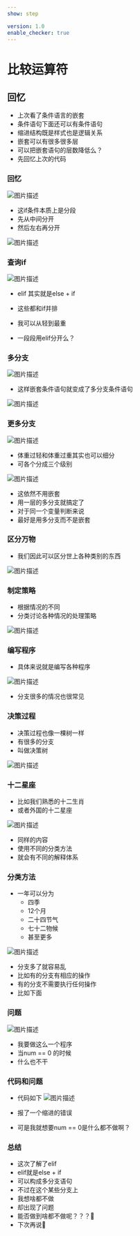 ```yaml
---
show: step

version: 1.0
enable_checker: true
---
```


# 比较运算符
## 回忆

- 上次看了条件语言的嵌套
- 条件语句下面还可以有条件语句
- 缩进结构既是样式也是逻辑关系
- 嵌套可以有很多很多层
- 可以把嵌套语句的层数降低么？
- 先回忆上次的代码

### 回忆

![图片描述](https://doc.shiyanlou.com/courses/uid1190679-20210919-1632054584820)

- 这if条件本质上是分段
- 先从中间分开
- 然后左右再分开

![图片描述](https://doc.shiyanlou.com/courses/uid1190679-20210919-1632054786279)


### 查询if

![图片描述](https://doc.shiyanlou.com/courses/uid1190679-20210919-1632055259216)

- elif 其实就是else + if
- 这些都和if并排

- 我可以从轻到最重
- 一段段用elif分开么？

### 多分支

![图片描述](https://doc.shiyanlou.com/courses/uid1190679-20210919-1632055618401)

- 这样嵌套条件语句就变成了多分支条件语句

![图片描述](https://doc.shiyanlou.com/courses/uid1190679-20210919-1632055896606)

### 更多分支

![图片描述](https://doc.shiyanlou.com/courses/uid1190679-20210919-1632056008705)

- 体重过轻和体重过重其实也可以细分
- 可各个分成三个级别

![图片描述](https://doc.shiyanlou.com/courses/uid1190679-20210919-1632056060645)

- 这依然不用嵌套
- 用一层的多分支就搞定了
- 对于同一个变量判断来说
- 最好是用多分支而不是嵌套

### 区分万物
- 我们因此可以区分世上各种类别的东西

![图片描述](https://doc.shiyanlou.com/courses/uid1190679-20210925-1632558999500)

### 制定策略

- 根据情况的不同
- 分类讨论各种情况的处理策略

![图片描述](https://doc.shiyanlou.com/courses/uid1190679-20210925-1632559059612)

### 编写程序

- 具体来说就是编写各种程序

![图片描述](https://doc.shiyanlou.com/courses/uid1190679-20210925-1632559114388)

- 分支很多的情况也很常见

### 决策过程
- 决策过程也像一棵树一样
- 有很多的分支
- 叫做决策树

![图片描述](https://doc.shiyanlou.com/courses/uid1190679-20210925-1632559355530)

### 十二星座

- 比如我们熟悉的十二生肖
- 或者外国的十二星座

![图片描述](https://doc.shiyanlou.com/courses/uid1190679-20210925-1632557981812)

- 同样的内容
- 使用不同的分类方法
- 就会有不同的解释体系

### 分类方法

- 一年可以分为
	- 四季
	- 12个月
	- 二十四节气
	- 七十二物候
	- 甚至更多

![图片描述](https://doc.shiyanlou.com/courses/uid1190679-20210925-1632558086872)

- 分支多了就容易乱
- 比如有的分支有相应的操作
- 有的分支不需要执行任何操作
- 比如下面

### 问题

![图片描述](https://doc.shiyanlou.com/courses/uid1190679-20210920-1632132889560)

- 我要做这么一个程序
- 当num == 0 的时候
- 什么也不干

### 代码和问题

- 代码如下
![图片描述](https://doc.shiyanlou.com/courses/uid1190679-20210920-1632131908178)

- 报了一个缩进的错误
- 可是我就想要num == 0是什么都不做啊？

### 总结 
- 这次了解了elif
- elif就是else + if
- 可以构成多分支语句
- 不过在这个某些分支上
- 我想啥都不做
- 却出现了问题
- 能否做到啥都不做呢？？？🤔
- 下次再说👋
